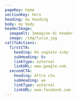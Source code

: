```yaml
---
pageKey: home
sectionKey: hero
heading: my heading
body: my body
headerImage:
  imageAlt: Immagine di header
  image: /img/lucia.jpg
callToActions:
  firstCTA:
    heading: Ha segnato simy
    subHeading: No
    linkType: external
    linkURL: www.google.com
  secondCTA:
    heading: Altra cta
    subHeading: we
    linkType: external
    linkURL: www.facebook.com
---
```

